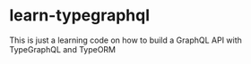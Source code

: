 # learn-typegraphql

This is just a learning code on how to build a GraphQL API with TypeGraphQL and TypeORM
